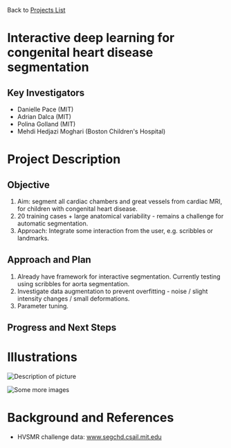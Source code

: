 Back to [Projects List](../../README.md#ProjectsList)

# Interactive deep learning for congenital heart disease segmentation

## Key Investigators

- Danielle Pace (MIT)
- Adrian Dalca (MIT)
- Polina Golland (MIT)
- Mehdi Hedjazi Moghari (Boston Children's Hospital)

# Project Description

## Objective

1. Aim: segment all cardiac chambers and great vessels from cardiac MRI, for children with congenital heart disease. 
2. 20 training cases + large anatomical variability - remains a challenge for automatic segmentation.
3. Approach: Integrate some interaction from the user, e.g. scribbles or landmarks.

## Approach and Plan

1. Already have framework for interactive segmentation. Currently testing using scribbles for aorta segmentation.
2. Investigate data augmentation to prevent overfitting - noise / slight intensity changes / small deformations.
3. Parameter tuning.

## Progress and Next Steps

<!--Describe progress and next steps in a few bullet points as you are making progress.-->

# Illustrations

<!--Add pictures and links to videos that demonstrate what has been accomplished.-->

![Description of picture](Example2.jpg)

![Some more images](Example2.jpg)

# Background and References

<!--Use this space for information that may help people better understand your project, like links to papers, source code, or data.-->

- HVSMR challenge data: www.segchd.csail.mit.edu
